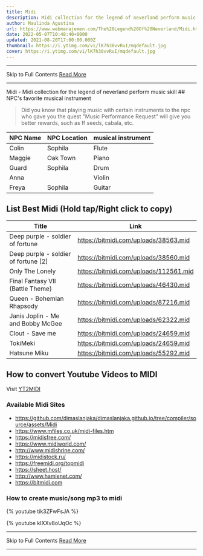 ```yaml
---
title: Midi
description: Midi collection for the legend of neverland perform music skill
author: Maulinda Agustina
url: https://www.webmanajemen.com/The%20Legend%20Of%20Neverland/Midi.html
date: 2022-05-07T10:48:40+0000
updated: 2021-08-20T17:00:00.000Z
thumbnail: https://i.ytimg.com/vi/lK7h30vvRuI/mqdefault.jpg
cover: https://i.ytimg.com/vi/lK7h30vvRuI/mqdefault.jpg
---
```


<hr/> Skip to Full Contents <a href="https://www.webmanajemen.com/The%20Legend%20Of%20Neverland/Midi.html" rel="follow" class="button" id="read-more">Read More</a> <hr/> Midi - Midi collection for the legend of neverland perform music skill ## NPC's favorite musical instrument

> Did you know that playing music with certain instruments to the npc who gave you the quest "Music Performance Request" will give you better rewards, such as ff seeds, cabala, etc.

| NPC Name | NPC Location | musical instrument |
| -------- | ------------ | ------------------ |
| Colin    | Sophila      | Flute              |
| Maggie   | Oak Town     | Piano              |
| Guard    | Sophila      | Drum               |
| Anna     |              | Violin             |
| Freya    | Sophila      | Guitar             |

## List Best Midi (Hold tap/Right click to copy)

| Title                                | Link                                   |
| ------------------------------------ | -------------------------------------- |
| Deep purple - soldier of fortune     | https://bitmidi.com/uploads/38563.mid  |
| Deep purple - soldier of fortune [2] | https://bitmidi.com/uploads/38560.mid  |
| Only The Lonely                      | https://bitmidi.com/uploads/112561.mid |
| Final Fantasy VII (Battle Theme)     | https://bitmidi.com/uploads/46430.mid  |
| Queen - Bohemian Rhapsody            | https://bitmidi.com/uploads/87216.mid  |
| Janis Joplin - Me and Bobby McGee    | https://bitmidi.com/uploads/62322.mid  |
| Clout - Save me                      | https://bitmidi.com/uploads/24659.mid  |
| TokiMeki                             | https://bitmidi.com/uploads/24659.mid  |
| Hatsune Miku                         | https://bitmidi.com/uploads/55292.mid  |

## How to convert Youtube Videos to MIDI
Visit [YT2MIDI](https://youtube2midi.github.io/)

### Available Midi Sites
- https://github.com/dimaslanjaka/dimaslanjaka.github.io/tree/compiler/source/assets/Midi
- https://www.mfiles.co.uk/midi-files.htm
- https://midisfree.com/
- https://www.midiworld.com/
- http://www.midishrine.com/
- https://midistock.ru/
- https://freemidi.org/topmidi
- https://sheet.host/
- http://www.hamienet.com/
- https://bitmidi.com

### How to create music/song mp3 to midi

{% youtube tik3ZFwFsJA %}

{% youtube kIXXv8oUqOc %} <hr/> Skip to Full Contents <a href="https://www.webmanajemen.com/The%20Legend%20Of%20Neverland/Midi.html" rel="follow" class="button" id="read-more">Read More</a> <hr/>
